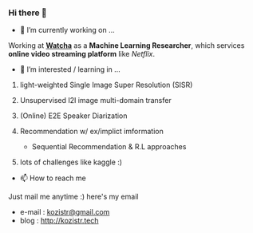### Hi there 👋

- 🔭 I’m currently working on ...

Working at [**Watcha**](https://www.notion.so/watcha/WATCHA-0a7284a6c7224e939be9e8f4af5e8be0) as a **Machine Learning Researcher**, 
which services **online video streaming platform** like *Netflix*.

- 🔭 I’m interested / learning in ...

1. light-weighted Single Image Super Resolution (SISR)

2. Unsupervised I2I image multi-domain transfer

3. (Online) E2E Speaker Diarization

4. Recommendation w/ ex/implict imformation

    - Sequential Recommendation & R.L approaches

5. lots of challenges like kaggle :)

- 📫 How to reach me

Just mail me anytime :) here's my email

* e-mail : kozistr@gmail.com
* blog : http://kozistr.tech
